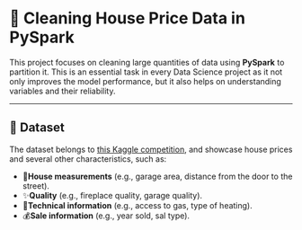 # 🧠 **Cleaning House Price Data in PySpark**

This project focuses on cleaning large quantities of data using **PySpark** to partition it. This is an essential task in every Data Science project as it not only improves the model performance, but it also helps on understanding variables and their reliability.

<!--
- Calcular precios de casas
- Tengo mucha información, como el número de garajes, si tiene piscina y juraría que hasta si tiene chimenea
- Problema:
  - muchos NAs que imputar -> imputar con criterio
  - Muchas categorías -> PCA
  - Muchos casos -> particionar
- Medimos en Kaggle el rendimiento para comparar
-->
---

## 📂 Dataset

The dataset belongs to [this Kaggle competition](https://www.kaggle.com/c/house-prices-advanced-regression-techniques), and showcase house prices and several other characteristics, such as:
- 🏡**House measurements** (e.g., garage area, distance from the door to the street).
- ✨**Quality** (e.g., fireplace quality, garage quality).
- 🧰**Technical information** (e.g., access to gas, type of heating).
- 💰**Sale information** (e.g., year sold, sal type).

<!--
Data preprocessing involves:
- Tokenization
- Lemmatization
- Stop-word removal

---

## 🎯 Objective

To classify user input into predefined intent categories with high accuracy. Key goals include:
- Building and evaluating **machine learning models** for classification.
- Analyzing the impact of **text preprocessing** techniques on performance.
- Comparing the results of various **algorithms** like SVM, Naive Bayes, and Neural Networks.

---

## ⚙️ Approach

### 🔄 Data Preparation
1. **Preprocessing Steps:**
   - Removed noise, punctuation, and stop-words.
   - Applied stemming/lemmatization for word normalization.

2. **Feature Extraction:**
   - Used **TF-IDF vectors** to represent text numerically.
   - Experimented with **word embeddings** for semantic representation.

### 🛠️ Models
- **Baseline Model:** Random classifier.
- Naive Bayes classifier with bag-of-words.
- **Models to compare:**
  - TF-IDF Classifier.  
  - Naive Bayes Classifier.
 
---

## 🌟 Results

### Performance Insights
- **Baseline Model (Random Classifier):** As it was expected, increasing the number of categories decreases it's accuracy.
- **TF-IDF Classifier:** Reached a decent accuracy, although it requires a long time to train.
- ⭐ **Naive Bayes:** Best accuracy of the three with a short training time.

---

## 🔮 Future Improvements

- **Expanded Dataset:** Incorporate more diverse and multilingual queries.
- **Context Awareness:** Leverage sequence models like LSTMs or Transformers.
- **Real-Time Deployment:** Implement in a live environment for continuous learning and feedback.
-->

